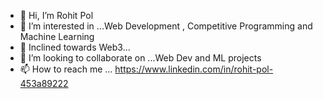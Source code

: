 - 👋 Hi, I’m Rohit Pol
- 👀 I’m interested in ...Web Development , Competitive Programming and Machine Learning 
- 🌱 Inclined towards Web3... 
- 💞️ I’m looking to collaborate on ...Web Dev and ML projects
- 📫 How to reach me ... https://www.linkedin.com/in/rohit-pol-453a89222

<!---
Rohit0911/Rohit0911 is a ✨ special ✨ repository because its `README.md` (this file) appears on your GitHub profile.
You can click the Preview link to take a look at your changes.
--->
